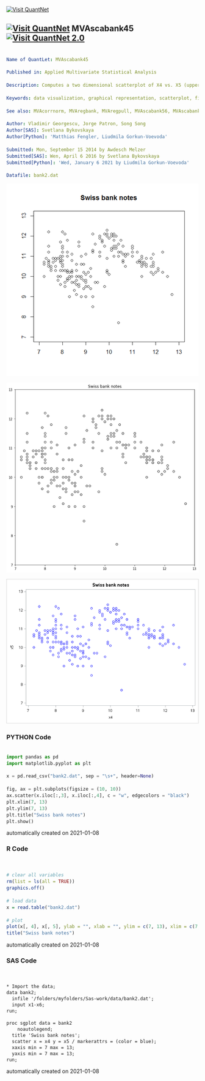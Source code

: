 [<img src="https://github.com/QuantLet/Styleguide-and-FAQ/blob/master/pictures/banner.png" width="888" alt="Visit QuantNet">](http://quantlet.de/)

## [<img src="https://github.com/QuantLet/Styleguide-and-FAQ/blob/master/pictures/qloqo.png" alt="Visit QuantNet">](http://quantlet.de/) **MVAscabank45** [<img src="https://github.com/QuantLet/Styleguide-and-FAQ/blob/master/pictures/QN2.png" width="60" alt="Visit QuantNet 2.0">](http://quantlet.de/)

```yaml

Name of QuantLet: MVAscabank45

Published in: Applied Multivariate Statistical Analysis

Description: Computes a two dimensional scatterplot of X4 vs. X5 (upper inner frame vs. lower) of the Swiss bank notes data.

Keywords: data visualization, graphical representation, scatterplot, financial, plot, sas

See also: MVAcorrnorm, MVAregbank, MVAregpull, MVAscabank56, MVAscabank456, MVAscacar, MVAscapull1, MVAscapull2, MVAdraftbank4, MVAdrafthousing, MVAdrafthousingt

Author: Vladimir Georgescu, Jorge Patron, Song Song
Author[SAS]: Svetlana Bykovskaya
Author[Python]: 'Matthias Fengler, Liudmila Gorkun-Voevoda'

Submitted: Mon, September 15 2014 by Awdesch Melzer
Submitted[SAS]: Wen, April 6 2016 by Svetlana Bykovskaya
Submitted[Python]: 'Wed, January 6 2021 by Liudmila Gorkun-Voevoda'

Datafile: bank2.dat

```

![Picture1](MVAscabank45_1.png)

![Picture2](MVAscabank45_python.png)

![Picture3](MVAscabank45_sas.png)

### PYTHON Code
```python

import pandas as pd
import matplotlib.pyplot as plt

x = pd.read_csv("bank2.dat", sep = "\s+", header=None)

fig, ax = plt.subplots(figsize = (10, 10))
ax.scatter(x.iloc[:,3], x.iloc[:,4], c = "w", edgecolors = "black")
plt.xlim(7, 13)
plt.ylim(7, 13)
plt.title("Swiss bank notes")
plt.show()
```

automatically created on 2021-01-08

### R Code
```r


# clear all variables
rm(list = ls(all = TRUE))
graphics.off()

# load data
x = read.table("bank2.dat")

# plot
plot(x[, 4], x[, 5], ylab = "", xlab = "", ylim = c(7, 13), xlim = c(7, 13))
title("Swiss bank notes")

```

automatically created on 2021-01-08

### SAS Code
```sas


* Import the data;
data bank2;
  infile '/folders/myfolders/Sas-work/data/bank2.dat';
  input x1-x6;
run;

proc sgplot data = bank2
    noautolegend;
  title 'Swiss bank notes';
  scatter x = x4 y = x5 / markerattrs = (color = blue);
  xaxis min = 7 max = 13;
  yaxis min = 7 max = 13;
run;
```

automatically created on 2021-01-08
